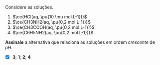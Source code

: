 Considere as soluções.

1. $\ce{HCl(aq, \pu{10 \mu mol.L-1})}$
2. $\ce{CH3NH2(aq, \pu{0,2 mol.L-1})}$
3. $\ce{CH3COOH(aq, \pu{0,2 mol.L-1})}$
4. $\ce{C6H5NH2(aq, \pu{0,2 mol.L-1})}$

**Assinale** a alternativa que relaciona as soluções em ordem *crescente* de pH.

- [x] **3**; **1**; **2**; **4**


